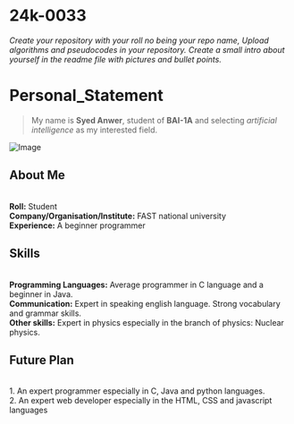 # 24k-0033
_Create your repository with your roll no being your repo name, Upload algorithms and pseudocodes in your repository. Create a small intro about yourself in the readme file with pictures and bullet points._
# Personal_Statement
> My name is **Syed Anwer**, student of **BAI-1A** and selecting _artificial intelligence_ as my interested field.

![Image](https://i0.wp.com/bdtechtalks.com/wp-content/uploads/2021/07/GitHub-Copilot-microsoft-openai.jpg?ssl=1)
## About Me
<br>**Roll:** Student
<br>**Company/Organisation/Institute:** FAST national university
<br>**Experience:** A beginner programmer 

## Skills
<br>**Programming Languages:** Average programmer in C language and a beginner in Java.
<br>**Communication:** Expert in speaking english language. Strong vocabulary and grammar skills.
<br>**Other skills:** Expert in physics especially in the branch of physics: Nuclear physics.

## Future Plan
<br>1. An expert programmer especially in C, Java and python languages.
<br>2. An expert web developer especially in the HTML, CSS and javascript languages